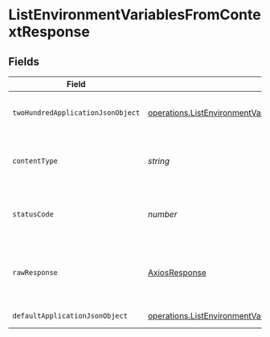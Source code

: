 # ListEnvironmentVariablesFromContextResponse


## Fields

| Field                                                                                                                                                         | Type                                                                                                                                                          | Required                                                                                                                                                      | Description                                                                                                                                                   |
| ------------------------------------------------------------------------------------------------------------------------------------------------------------- | ------------------------------------------------------------------------------------------------------------------------------------------------------------- | ------------------------------------------------------------------------------------------------------------------------------------------------------------- | ------------------------------------------------------------------------------------------------------------------------------------------------------------- |
| `twoHundredApplicationJsonObject`                                                                                                                             | [operations.ListEnvironmentVariablesFromContextResponseBody](../../../sdk/models/operations/listenvironmentvariablesfromcontextresponsebody.md)               | :heavy_minus_sign:                                                                                                                                            | A paginated list of environment variables                                                                                                                     |
| `contentType`                                                                                                                                                 | *string*                                                                                                                                                      | :heavy_check_mark:                                                                                                                                            | HTTP response content type for this operation                                                                                                                 |
| `statusCode`                                                                                                                                                  | *number*                                                                                                                                                      | :heavy_check_mark:                                                                                                                                            | HTTP response status code for this operation                                                                                                                  |
| `rawResponse`                                                                                                                                                 | [AxiosResponse](https://axios-http.com/docs/res_schema)                                                                                                       | :heavy_check_mark:                                                                                                                                            | Raw HTTP response; suitable for custom response parsing                                                                                                       |
| `defaultApplicationJsonObject`                                                                                                                                | [operations.ListEnvironmentVariablesFromContextContextResponseBody](../../../sdk/models/operations/listenvironmentvariablesfromcontextcontextresponsebody.md) | :heavy_minus_sign:                                                                                                                                            | Error response.                                                                                                                                               |